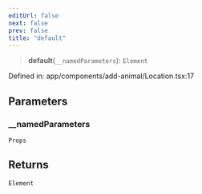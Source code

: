 ```yaml
---
editUrl: false
next: false
prev: false
title: "default"
---
```


> **default**(`__namedParameters`): `Element`

Defined in: app/components/add-animal/Location.tsx:17

## Parameters

### \_\_namedParameters

`Props`

## Returns

`Element`
